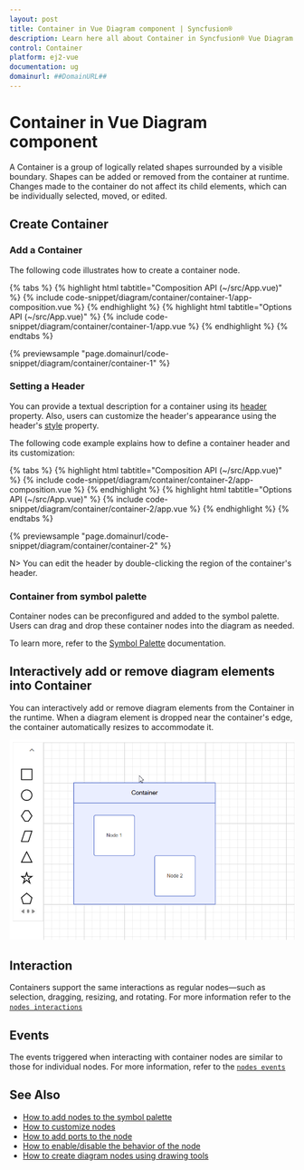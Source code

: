 ```yaml
---
layout: post
title: Container in Vue Diagram component | Syncfusion®
description: Learn here all about Container in Syncfusion® Vue Diagram component of Syncfusion Essential® JS 2 and more.
control: Container 
platform: ej2-vue
documentation: ug
domainurl: ##DomainURL##
---
```


# Container in Vue Diagram component

A Container is a group of logically related shapes surrounded by a visible boundary. Shapes can be added or removed from the container at runtime. Changes made to the container do not affect its child elements, which can be individually selected, moved, or edited.

## Create Container

### Add a Container

The following code illustrates how to create a container node.

{% tabs %}
{% highlight html tabtitle="Composition API (~/src/App.vue)" %}
{% include code-snippet/diagram/container/container-1/app-composition.vue %}
{% endhighlight %}
{% highlight html tabtitle="Options API (~/src/App.vue)" %}
{% include code-snippet/diagram/container/container-1/app.vue %}
{% endhighlight %}
{% endtabs %}
        
{% previewsample "page.domainurl/code-snippet/diagram/container/container-1" %}

### Setting a Header

You can provide a textual description for a container using its [header](https://ej2.syncfusion.com/vue/documentation/api/diagram/containerModel/#header) property. Also, users can customize the header's appearance using the header's [style](https://ej2.syncfusion.com/vue/documentation/api/diagram/headerModel/#style) property.

The following code example explains how to define a container header and its customization:

{% tabs %}
{% highlight html tabtitle="Composition API (~/src/App.vue)" %}
{% include code-snippet/diagram/container/container-2/app-composition.vue %}
{% endhighlight %}
{% highlight html tabtitle="Options API (~/src/App.vue)" %}
{% include code-snippet/diagram/container/container-2/app.vue %}
{% endhighlight %}
{% endtabs %}
        
{% previewsample "page.domainurl/code-snippet/diagram/container/container-2" %}

N> You can edit the header by double-clicking the region of the container's header.

### Container from symbol palette

Container nodes can be preconfigured and added to the symbol palette. Users can drag and drop these container nodes into the diagram as needed.

To learn more, refer to the [Symbol Palette](./symbol-palette/symbol-palette) documentation.

## Interactively add or remove diagram elements into Container

You can interactively add or remove diagram elements from the Container in the runtime. When a diagram element is dropped near the container's edge, the container automatically resizes to accommodate it.

![Container](images/container.gif)

## Interaction

Containers support the same interactions as regular nodes—such as selection, dragging, resizing, and rotating. For more information refer to the [`nodes interactions`](./nodes/nodes-interaction)

## Events

The events triggered when interacting with container nodes are similar to those for individual nodes. For more information, refer to the [`nodes events`](./nodes/nodes-events)

## See Also

* [How to add nodes to the symbol palette](./symbol-palette/symbol-palette)
* [How to customize nodes](./nodes/nodes-customization)
* [How to add ports to the node](./ports/ports)
* [How to enable/disable the behavior of the node](./constraints)
* [How to create diagram nodes using drawing tools](./tools)
